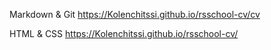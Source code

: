 Markdown & Git
https://Kolenchitssi.github.io/rsschool-cv/cv

HTML & CSS
https://Kolenchitssi.github.io/rsschool-cv/
